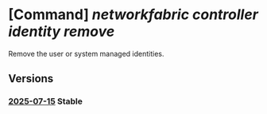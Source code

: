 # [Command] _networkfabric controller identity remove_

Remove the user or system managed identities.

## Versions

### [2025-07-15](/Resources/mgmt-plane/L3N1YnNjcmlwdGlvbnMve30vcmVzb3VyY2Vncm91cHMve30vcHJvdmlkZXJzL21pY3Jvc29mdC5tYW5hZ2VkbmV0d29ya2ZhYnJpYy9uZXR3b3JrZmFicmljY29udHJvbGxlcnMve30=/2025-07-15.xml) **Stable**

<!-- mgmt-plane /subscriptions/{}/resourcegroups/{}/providers/microsoft.managednetworkfabric/networkfabriccontrollers/{} 2025-07-15 identity -->
